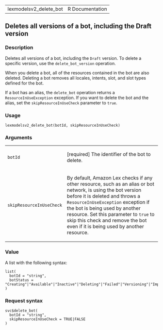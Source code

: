 <table style="width: 100%;">
<tbody>
<tr class="odd">
<td>lexmodelsv2_delete_bot</td>
<td style="text-align: right;">R Documentation</td>
</tr>
</tbody>
</table>

## Deletes all versions of a bot, including the Draft version

### Description

Deletes all versions of a bot, including the `Draft` version. To delete
a specific version, use the `delete_bot_version` operation.

When you delete a bot, all of the resources contained in the bot are
also deleted. Deleting a bot removes all locales, intents, slot, and
slot types defined for the bot.

If a bot has an alias, the `delete_bot` operation returns a
`ResourceInUseException` exception. If you want to delete the bot and
the alias, set the `skipResourceInUseCheck` parameter to `true`.

### Usage

    lexmodelsv2_delete_bot(botId, skipResourceInUseCheck)

### Arguments

<table>
<colgroup>
<col style="width: 35%" />
<col style="width: 65%" />
</colgroup>
<tbody>
<tr class="odd">
<td><code id="lexmodelsv2_delete_bot_:_botId">botId</code></td>
<td><p>[required] The identifier of the bot to delete.</p></td>
</tr>
<tr class="even">
<td><code
id="lexmodelsv2_delete_bot_:_skipResourceInUseCheck">skipResourceInUseCheck</code></td>
<td><p>By default, Amazon Lex checks if any other resource, such as an
alias or bot network, is using the bot version before it is deleted and
throws a <code>ResourceInUseException</code> exception if the bot is
being used by another resource. Set this parameter to <code>true</code>
to skip this check and remove the bot even if it is being used by
another resource.</p></td>
</tr>
</tbody>
</table>

### Value

A list with the following syntax:

    list(
      botId = "string",
      botStatus = "Creating"|"Available"|"Inactive"|"Deleting"|"Failed"|"Versioning"|"Importing"|"Updating"
    )

### Request syntax

    svc$delete_bot(
      botId = "string",
      skipResourceInUseCheck = TRUE|FALSE
    )
